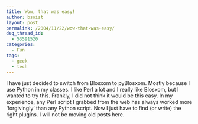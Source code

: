 ```yaml
---
title: Wow, that was easy!
author: bsoist
layout: post
permalink: /2004/11/22/wow-that-was-easy/
dsq_thread_id:
  - 53591520
categories:
  - Fun
tags:
  - geek
  - tech
---
```

I have just decided to switch from Blosxom to pyBlosxom. Mostly because I use Python in my classes. I like Perl a lot and I really like Blosxom, but I wanted to try this. Frankly, I did not think it would be this easy. In my experience, any Perl script I grabbed from the web has always worked more &#8216;forgivingly&#8217; than any Python script. Now I just have to find (or write) the right plugins. I will not be moving old posts here.
